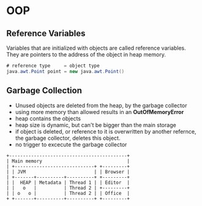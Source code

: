 # OOP

## Reference Variables
Variables that are initialized with objects are called reference variables. They are pointers to the address of the object in heap memory.

```java
# reference type     = object type
java.awt.Point point = new java.awt.Point()
```


## Garbage Collection

- Unused objects are deleted from the heap, by the garbage collector
- using more memory than allowed results in an **OutOfMemoryError**
- heap contains the objects
- heap size is dynamic, but can't be bigger than the main storage
- if object is deleted, or reference to it is overwritten by another refernce, the garbage collector, deletes this object.
- no trigger to excecute the garbage collector

```console
+-------------------------------------------+
| Main memory                               |
| +-----------------------------+ +---------+
| | JVM                         | | Browser |
| +-------+----------+----------+ +---------+ 
| |  HEAP | Metadata | Thread 1 | | Editor  |
| |   o   |          | Thread 2 | +---------+
| | o   o |          | Thread 2 | | Office  |
+ +-------+----------+----------+ +---------+
```